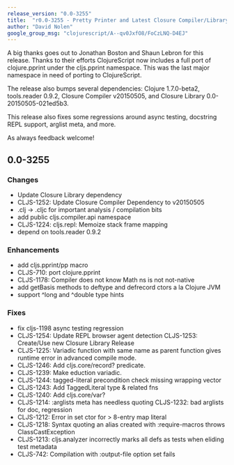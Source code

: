 ```yaml
---
release_version: "0.0-3255"
title:  "r0.0-3255 - Pretty Printer and Latest Closure Compiler/Library"
author: "David Nolen"
google_group_msg: "clojurescript/A--qv0JxfO8/FoCzLNQ-D4EJ"
---
```


A big thanks goes out to Jonathan Boston and Shaun Lebron for this
release. Thanks to their efforts ClojureScript now includes a full
port of clojure.pprint under the cljs.pprint namespace. This was the
last major namespace in need of porting to ClojureScript.

The release also bumps several dependencies: Clojure 1.7.0-beta2,
tools.reader 0.9.2, Closure Compiler v20150505, and Closure Library
0.0-20150505-021ed5b3.

This release also fixes some regressions around async testing,
docstring REPL support, arglist meta, and more.

As always feedback welcome!

## 0.0-3255

### Changes
* Update Closure Library dependency
* CLJS-1252: Update Closure Compiler Dependency to v20150505
* .clj -> .cljc for important analysis / compilation bits
* add public cljs.compiler.api namespace
* CLJS-1224: cljs.repl: Memoize stack frame mapping
* depend on tools.reader 0.9.2

### Enhancements
* add cljs.pprint/pp macro
* CLJS-710: port clojure.pprint
* CLJS-1178: Compiler does not know Math ns is not not-native
* add getBasis methods to deftype and defrecord ctors a la Clojure JVM
* support ^long and ^double type hints

### Fixes
* fix cljs-1198 async testing regression
* CLJS-1254: Update REPL browser agent detection CLJS-1253: Create/Use
  new Closure Library Release
* CLJS-1225: Variadic function with same name as parent function gives
  runtime error in advanced compile mode.
* CLJS-1246: Add cljs.core/record? predicate.
* CLJS-1239: Make eduction variadic.
* CLJS-1244: tagged-literal precondition check missing wrapping vector
* CLJS-1243: Add TaggedLiteral type & related fns
* CLJS-1240: Add cljs.core/var?
* CLJS-1214: :arglists meta has needless quoting CLJS-1232: bad
  arglists for doc, regression
* CLJS-1212: Error in set ctor for > 8-entry map literal
* CLJS-1218: Syntax quoting an alias created with :require-macros
  throws ClassCastException
* CLJS-1213: cljs.analyzer incorrectly marks all defs as tests when
  eliding test metadata
* CLJS-742: Compilation with :output-file option set fails

